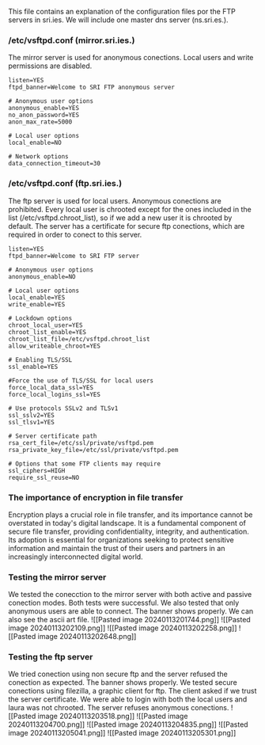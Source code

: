 This file contains an explanation of the configuration files por the FTP servers in sri.ies. We will include one master dns server (ns.sri.es.).
### /etc/vsftpd.conf (mirror.sri.ies.)
The mirror server is used for anonymous conections. Local users and write permissions are disabled.
```
listen=YES
ftpd_banner=Welcome to SRI FTP anonymous server

# Anonymous user options
anonymous_enable=YES
no_anon_password=YES
anon_max_rate=5000
  
# Local user options
local_enable=NO

# Network options
data_connection_timeout=30
```
### /etc/vsftpd.conf (ftp.sri.ies.)
The ftp server is used for local users. Anonymous conections are prohibited. Every local user is chrooted except for the ones included in the list (/etc/vsftpd.chroot_list), so if we add a new user it is chrooted by default. The server has a certificate for secure ftp conections, which are required in order to conect to this server.
```
listen=YES
ftpd_banner=Welcome to SRI FTP server
  
# Anonymous user options
anonymous_enable=NO

# Local user options
local_enable=YES
write_enable=YES

# Lockdown options
chroot_local_user=YES
chroot_list_enable=YES
chroot_list_file=/etc/vsftpd.chroot_list
allow_writeable_chroot=YES

# Enabling TLS/SSL
ssl_enable=YES

#Force the use of TLS/SSL for local users
force_local_data_ssl=YES
force_local_logins_ssl=YES

# Use protocols SSLv2 and TLSv1
ssl_sslv2=YES
ssl_tlsv1=YES

# Server certificate path
rsa_cert_file=/etc/ssl/private/vsftpd.pem
rsa_private_key_file=/etc/ssl/private/vsftpd.pem

# Options that some FTP clients may require
ssl_ciphers=HIGH
require_ssl_reuse=NO
```
### The importance of encryption in file transfer
Encryption plays a crucial role in file transfer, and its importance cannot be overstated in today's digital landscape. It is a fundamental component of secure file transfer, providing confidentiality, integrity, and authentication. Its adoption is essential for organizations seeking to protect sensitive information and maintain the trust of their users and partners in an increasingly interconnected digital world.
### Testing the mirror server
We tested the conecction to the mirror server with both active and passive conection modes. Both tests were successful. We also tested that only anonymous users are able to connect. The banner shows properly. We can also see the ascii art file.
![[Pasted image 20240113201744.png]]
![[Pasted image 20240113202109.png]]
![[Pasted image 20240113202258.png]]
![[Pasted image 20240113202648.png]]
### Testing the ftp server
We tried conection using non secure ftp and the server refused the conection as expected. The banner shows properly. We tested secure conections using filezilla, a graphic client for ftp. The client asked if we trust the server certificate. We were able to login with both the local users and laura was not chrooted. The server refuses anonymous conections.
![[Pasted image 20240113203518.png]]
![[Pasted image 20240113204700.png]]
![[Pasted image 20240113204835.png]]
![[Pasted image 20240113205041.png]]
![[Pasted image 20240113205301.png]]
